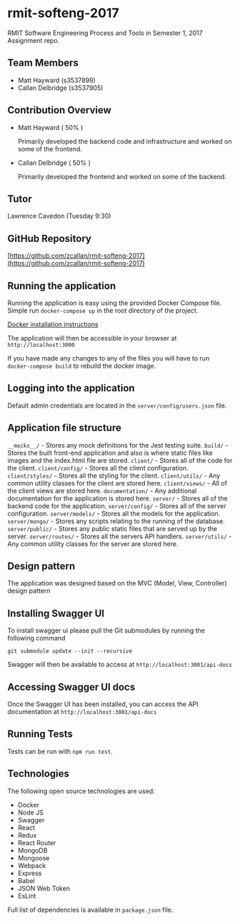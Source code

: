 # rmit-softeng-2017

RMIT Software Engineering Process and Tools in Semester 1, 2017 Assignment repo.

## Team Members

- Matt Hayward (s3537899)
- Callan Delbridge (s3537905)

## Contribution Overview

- Matt Hayward ( 50% )

  Primarily developed the backend code and infrastructure and worked on some of the frontend.

- Callan Delbridge ( 50% )

  Primarily developed the frontend and worked on some of the backend.

## Tutor

Lawrence Cavedon (Tuesday 9:30)

## GitHub Repository

[https://github.com/zcallan/rmit-softeng-2017](https://github.com/zcallan/rmit-softeng-2017)

## Running the application

Running the application is easy using the provided Docker Compose file. Simple run `docker-compose up` in the root directory of the project.

[Docker installation instructions](https://docs.docker.com/engine/getstarted/step_one/)

The application will then be accessible in your browser at `http://localhost:3000`

If you have made any changes to any of the files you will have to run `docker-compose build` to rebuild the docker image.

## Logging into the application

Default admin credentials are located in the `server/config/users.json` file.

## Application file structure
`__mocks__/` - Stores any mock definitions for the Jest testing suite.
`build/` - Stores the built front-end application and also is where static files like images and the index.html file are stored.
`client/` - Stores all of the code for the client.
`client/config/` - Stores all the client configuration.
`client/styles/` - Stores all the styling for the client.
`client/utils/` - Any common utility classes for the client are stored here.
`client/views/` - All of the client views are stored here.
`documentation/` - Any additional documentation for the application is stored here.
`server/` - Stores all of the backend code for the application.
`server/config/` - Stores all of the server configuration.
`server/models/` - Stores all the models for the application.
`server/mongo/` - Stores any scripts relating to the running of the database.
`server/public/` - Stores any public static files that are served up by the server.
`server/routes/` - Stores all the servers API handlers.
`server/utils/` - Any common utility classes for the server are stored here.

## Design pattern
The application was designed based on the MVC (Model, View, Controller) design pattern

## Installing Swagger UI

To install swagger ui please pull the Git submodules by running the following command

`git submodule update --init --recursive`

Swagger will then be available to access at `http://localhost:3001/api-docs`

## Accessing Swagger UI docs

Once the Swagger UI has been installed, you can access the API documentation at `http://localhost:3001/api-docs`

## Running Tests

Tests can be run with `npm run test`.

## Technologies

The following open source technologies are used:

- Docker
- Node JS
- Swagger
- React
- Redux
- React Router
- MongoDB
- Mongoose
- Webpack
- Express
- Babel
- JSON Web Token
- EsLint

Full list of dependencies is available in `package.json` file.
